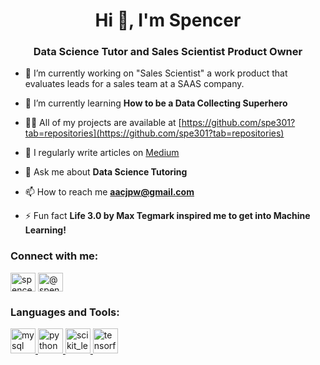 <h1 align="center">Hi 👋, I'm Spencer</h1>
<h3 align="center">Data Science Tutor and Sales Scientist Product Owner</h3>

- 🔭 I’m currently working on "Sales Scientist" a work product that evaluates leads for a sales team at a SAAS company.

- 🌱 I’m currently learning **How to be a Data Collecting Superhero**

- 👨‍💻 All of my projects are available at [https://github.com/spe301?tab=repositories](https://github.com/spe301?tab=repositories)

- 📝 I regularly write articles on [Medium](https://spencerholley.medium.com/)

- 💬 Ask me about **Data Science Tutoring**

- 📫 How to reach me **aacjpw@gmail.com**

- ⚡ Fun fact **Life 3.0 by Max Tegmark inspired me to get into Machine Learning!**

<h3 align="left">Connect with me:</h3>
<p align="left">
<a href="https://www.youtube.com/channel/UCcI5bDVdDt9oz6KyQnXTBww" target="blank"><img align="center" src="https://cdn.jsdelivr.net/npm/simple-icons@3.0.1/icons/youtube.svg" alt="spencer holley" height="30" width="40" /></a>
<a href="https://medium.com/@spencerholley" target="blank"><img align="center" src="https://cdn.jsdelivr.net/npm/simple-icons@3.0.1/icons/medium.svg" alt="@spencerholley" height="30" width="40" /></a>
</p>

<h3 align="left">Languages and Tools:</h3>
<p align="left"> <a href="https://www.mysql.com/" target="_blank"> <img src="https://devicons.github.io/devicon/devicon.git/icons/mysql/mysql-original-wordmark.svg" alt="mysql" width="40" height="40"/> </a> <a href="https://www.python.org" target="_blank"> <img src="https://devicons.github.io/devicon/devicon.git/icons/python/python-original.svg" alt="python" width="40" height="40"/> </a> <a href="https://scikit-learn.org/" target="_blank"> <img src="https://upload.wikimedia.org/wikipedia/commons/0/05/Scikit_learn_logo_small.svg" alt="scikit_learn" width="40" height="40"/> </a> <a href="https://www.tensorflow.org" target="_blank"> <img src="https://www.vectorlogo.zone/logos/tensorflow/tensorflow-icon.svg" alt="tensorflow" width="40" height="40"/> </a> </p>

